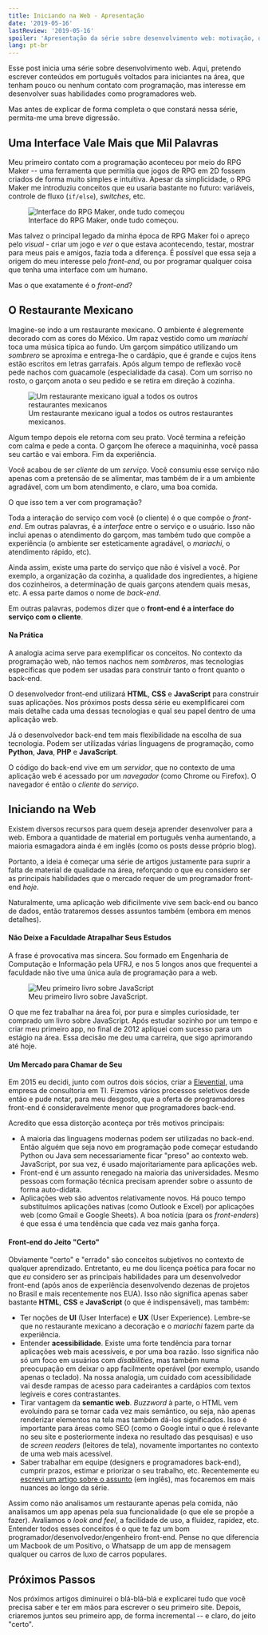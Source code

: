 ```yaml
---
title: Iniciando na Web - Apresentação
date: '2019-05-16'
lastReview: '2019-05-16'
spoiler: 'Apresentação da série sobre desenvolvimento web: motivação, objetivos e restaurantes mexicanos.'
lang: pt-br
---
```


Esse post inicia uma série sobre desenvolvimento web. Aqui, pretendo escrever conteúdos em português voltados para iniciantes na área, que tenham pouco ou nenhum contato com programação, mas interesse em desenvolver suas habilidades como programadores web.

Mas antes de explicar de forma completa o que constará nessa série, permita-me uma breve digressão.

## Uma Interface Vale Mais que Mil Palavras

Meu primeiro contato com a programação aconteceu por meio do RPG Maker -- uma ferramenta que permitia que jogos de RPG em 2D fossem criados de forma muito simples e intuitiva. Apesar da simplicidade, o RPG Maker me introduziu conceitos que eu usaria bastante no futuro: variáveis, controle de fluxo (`if/else`), _switches_, etc.

<figure>
  <img src="./rpg-maker.jpg" alt="Interface do RPG Maker, onde tudo começou" />
  <figcaption>Interface do RPG Maker, onde tudo começou.</figcaption>
</figure>

Mas talvez o principal legado da minha época de RPG Maker foi o apreço pelo _visual_ - criar um jogo e _ver_ o que estava acontecendo, testar, mostrar para meus pais e amigos, fazia toda a diferença. É possível que essa seja a origem do meu interesse pelo _front-end_, ou por programar qualquer coisa que tenha uma interface com um humano.

Mas o que exatamente é o _front-end_?

## O Restaurante Mexicano

Imagine-se indo a um restaurante mexicano. O ambiente é alegremente decorado com as cores do México. Um rapaz vestido como um _mariachi_ toca uma música típica ao fundo. Um garçom simpático utilizando um _sombrero_ se aproxima e entrega-lhe o cardápio, que é grande e cujos itens estão escritos em letras garrafais. Após algum tempo de reflexão você pede nachos com guacamole (especialidade da casa). Com um sorriso no rosto, o garçom anota o seu pedido e se retira em direção à cozinha.

<figure>
  <img src="./restaurante.jpg" alt="Um restaurante mexicano igual a todos os outros restaurantes mexicanos" />
  <figcaption>Um restaurante mexicano igual a todos os outros restaurantes mexicanos.</figcaption>
</figure>

Algum tempo depois ele retorna com seu prato. Você termina a refeição com calma e pede a conta. O garçom lhe oferece a maquininha, você passa seu cartão e vai embora. Fim da experiência.

Você acabou de ser _cliente_ de um _serviço_. Você consumiu esse serviço não apenas com a pretensão de se alimentar, mas também de ir a um ambiente agradável, com um bom atendimento, e claro, uma boa comida.

O que isso tem a ver com programação?

Toda a interação do serviço com você (o cliente) é o que compõe o _front-end_. Em outras palavras, é a _interface_ entre o serviço e o usuário. Isso não inclui apenas o atendimento do garçom, mas também tudo que compõe a experiência (o ambiente ser esteticamente agradável, o _mariachi_, o atendimento rápido, etc).

Ainda assim, existe uma parte do serviço que não é visível a você. Por exemplo, a organização da cozinha, a qualidade dos ingredientes, a higiene dos cozinheiros, a determinação de quais garçons atendem quais mesas, etc. A essa parte damos o nome de _back-end_.

Em outras palavras, podemos dizer que o **front-end é a interface do serviço com o cliente**.

#### Na Prática

A analogia acima serve para exemplificar os conceitos. No contexto da programação web, não temos nachos nem _sombreros_, mas tecnologias específicas que podem ser usadas para construir tanto o front quanto o back-end.

O desenvolvedor front-end utilizará **HTML**, **CSS** e **JavaScript** para construir suas aplicações. Nos próximos posts dessa série eu exemplificarei com mais detalhe cada uma dessas tecnologias e qual seu papel dentro de uma aplicação web.

Já o desenvolvedor back-end tem mais flexibilidade na escolha de sua tecnologia. Podem ser utilizadas várias linguagens de programação, como **Python**, **Java**, **PHP** e **JavaScript**.

O código do back-end vive em um _servidor_, que no contexto de uma aplicação web é acessado por um _navegador_ (como Chrome ou Firefox). O navegador é então o _cliente_ do _serviço_.

## Iniciando na Web

Existem diversos recursos para quem deseja aprender desenvolver para a web. Embora a quantidade de material em português venha aumentando, a maioria esmagadora ainda é em inglês (como os posts desse próprio blog).

Portanto, a ideia é começar uma série de artigos justamente para suprir a falta de material de qualidade na área, reforçando o que eu considero ser as principais habilidades que o mercado requer de um programador front-end _hoje_.

Naturalmente, uma aplicação web dificilmente vive sem back-end ou banco de dados, então trataremos desses assuntos também (embora em menos detalhes).

#### Não Deixe a Faculdade Atrapalhar Seus Estudos

A frase é provocativa mas sincera. Sou formado em Engenharia de Computação e Informação pela UFRJ, e nos 5 longos anos que frequentei a faculdade não tive uma única aula de programação para a web.

<figure>
  <img src="./livro.jpeg" alt="Meu primeiro livro sobre JavaScript" />
  <figcaption>Meu primeiro livro sobre JavaScript.</figcaption>
</figure>

O que me fez trabalhar na área foi, por pura e simples curiosidade, ter comprado um livro sobre JavaScript. Após estudar sozinho por um tempo e criar meu primeiro app, no final de 2012 apliquei com sucesso para um estágio na área. Essa decisão me deu uma carreira, que sigo aprimorando até hoje.

#### Um Mercado para Chamar de Seu

Em 2015 eu decidi, junto com outros dois sócios, criar a [Elevential](https://elevential.com), uma empresa de consultoria em TI. Fizemos vários processos seletivos desde então e pude notar, para meu desgosto, que a oferta de programadores front-end é consideravelmente menor que programadores back-end.

Acredito que essa distorção aconteça por três motivos principais:

- A maioria das linguagens modernas podem ser utilizadas no back-end. Então alguém que seja novo em programação pode começar estudando Python ou Java sem necessariamente ficar "preso" ao contexto web. JavaScript, por sua vez, é usado majoritariamente para aplicações web.
- Front-end é um assunto renegado na maioria das universidades. Mesmo pessoas com formação técnica precisam aprender sobre o assunto de forma auto-didata.
- Aplicações web são adventos relativamente novos. Há pouco tempo substituímos aplicações nativas (como Outlook e Excel) por aplicações web (como Gmail e Google Sheets). A boa notícia (para os _front-enders_) é que essa é uma tendência que cada vez mais ganha força.

#### Front-end do Jeito "Certo"

Obviamente "certo" e "errado" são conceitos subjetivos no contexto de qualquer aprendizado. Entretanto, eu me dou licença poética para focar no que _eu_ considero ser as principais habilidades para um desenvolvedor front-end (após anos de experiência desenvolvendo dezenas de projetos no Brasil e mais recentemente nos EUA). Isso não significa apenas saber bastante **HTML**, **CSS** e **JavaScript** (o que é indispensável), mas também:

- Ter noções de **UI** (User Interface) e **UX** (User Experience). Lembre-se que no restaurante mexicano a decoração e o _mariachi_ fazem parte da experiência.
- Entender **acessibilidade**. Existe uma forte tendência para tornar aplicações web mais acessíveis, e por uma boa razão. Isso significa não só um foco em usuários com _disabilities_, mas também numa preocupação em deixar o app facilmente operável (por exemplo, usando apenas o teclado). Na nossa analogia, um cuidado com acessibilidade vai desde rampas de acesso para cadeirantes a cardápios com textos legíveis e cores contrastantes.
- Tirar vantagem da **semantic web**. _Buzzword_ à parte, o HTML vem evoluindo para se tornar cada vez mais semântico, ou seja, não apenas renderizar elementos na tela mas também dá-los significados. Isso é importante para áreas como SEO (como o Google intui o que é relevante no seu site e posteriormente indexa no resultado das pesquisas) e uso de _screen readers_ (leitores de tela), novamente importantes no contexto de uma web mais acessível.
- Saber trabalhar em equipe (designers e programadores back-end), cumprir prazos, estimar e priorizar o seu trabalho, etc. Recentemente eu [escrevi um artigo sobre o assunto](https://rafaelquintanilha.com/how-to-efficiently-go-from-idea-to-prototype-in-react) (em inglês), mas focaremos em mais nuances ao longo da série.

Assim como não analisamos um restaurante apenas pela comida, não analisamos um app apenas pela sua funcionalidade (o que ele se propõe a fazer). Avaliamos o _look and feel_, a facilidade de uso, a fluidez, rapidez, etc. Entender todos esses conceitos é o que te faz um bom programador/desenvolvedor/engenheiro front-end. Pense no que diferencia um Macbook de um Positivo, o Whatsapp de um app de mensagem qualquer ou carros de luxo de carros populares.

## Próximos Passos

Nos próximos artigos diminuirei o blá-blá-blá e explicarei tudo que você precisa saber e ter em mãos para escrever o seu primeiro site. Depois, criaremos juntos seu primeiro app, de forma incremental -- e claro, do jeito "certo".
